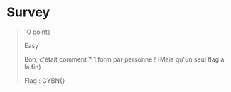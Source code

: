 # Survey

> 10 points
>
> Easy
> 
> Bon, c'était comment ?
>1 form par personne ! (Mais qu'un seul flag à la fin)
>
> Flag : CYBN{}

